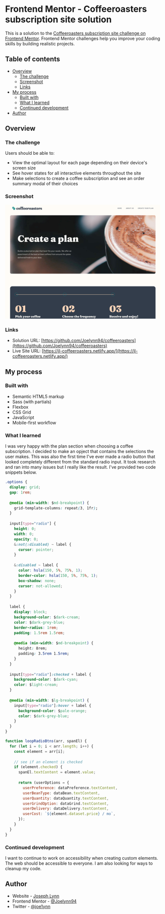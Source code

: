 # Frontend Mentor - Coffeeroasters subscription site solution

This is a solution to the [Coffeeroasters subscription site challenge on Frontend Mentor](https://www.frontendmentor.io/challenges/coffeeroasters-subscription-site-5Fc26HVY6). Frontend Mentor challenges help you improve your coding skills by building realistic projects.

## Table of contents

- [Overview](#overview)
  - [The challenge](#the-challenge)
  - [Screenshot](#screenshot)
  - [Links](#links)
- [My process](#my-process)
  - [Built with](#built-with)
  - [What I learned](#what-i-learned)
  - [Continued development](#continued-development)
- [Author](#author)

## Overview

### The challenge

Users should be able to:

- View the optimal layout for each page depending on their device's screen size
- See hover states for all interactive elements throughout the site
- Make selections to create a coffee subscription and see an order summary modal of their choices

### Screenshot

![](./screenshot.png)

### Links

- Solution URL: [https://github.com/Joelynn94/coffeeroasters](https://github.com/Joelynn94/coffeeroasters)
- Live Site URL: [https://jl-coffeeroasters.netlify.app/](https://jl-coffeeroasters.netlify.app/)

## My process

### Built with

- Semantic HTML5 markup
- Sass (with partials)
- Flexbox
- CSS Grid
- JavaScript
- Mobile-first workflow

### What I learned

I was very happy with the plan section when choosing a coffee subscription. I decided to make an opject that contains the selections the user makes. This was also the first time I've ever made a radio button that looked completely different from the standard radio input. It took research and ran into many issues but I really like the result. I've provided two code snippets below.

```css
.options {
  display: grid;
  gap: 1rem;

  @media (min-width: $md-breakpoint) {
    grid-template-columns: repeat(3, 1fr);
  }

  input[type="radio"] {
    height: 0;
    width: 0;
    opacity: 0;
    &:not(:disabled) ~ label {
      cursor: pointer;
    }

    &:disabled ~ label {
      color: hsla(150, 5%, 75%, 1);
      border-color: hsla(150, 5%, 75%, 1);
      box-shadow: none;
      cursor: not-allowed;
    }
  }

  label {
    display: block;
    background-color: $dark-cream;
    color: $dark-grey-blue;
    border-radius: 1rem;
    padding: 1.5rem 1.5rem;

    @media (min-width: $md-breakpoint) {
      height: 8rem;
      padding: 3.5rem 1.5rem;
    }
  }

  input[type="radio"]:checked + label {
    background-color: $dark-cyan;
    color: $light-cream;
  }

  @media (min-width: $lg-breakpoint) {
    input[type="radio"]:hover + label {
      background-color: $pale-orange;
      color: $dark-grey-blue;
    }
  }
}
```

```js
function loopRadioBtns(arr, spanEl) {
  for (let i = 0; i < arr.length; i++) {
    const element = arr[i];

    // see if an element is checked
    if (element.checked) {
      spanEl.textContent = element.value;

      return (userOptions = {
        userPreference: dataPreference.textContent,
        userBeanType: dataBean.textContent,
        userQuantity: dataQuantity.textContent,
        userGrindOption: dataGrind.textContent,
        userDelivery: dataDelivery.textContent,
        userCost: `${element.dataset.price} / mo`,
      });
    }
  }
}
```

### Continued development

I want to continue to work on accessibility when creating custom elements. The web should be accessible to everyone. I am also looking for ways to cleanup my code.

## Author

- Website - [Joseph Lynn](https://www.josephlynn.com/)
- Frontend Mentor - [@Joelynn94](https://www.frontendmentor.io/profile/Joelynn94)
- Twitter - [@joe1ynn](https://twitter.com/joe1ynn)
